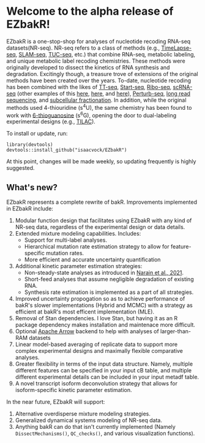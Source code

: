 # Welcome to the alpha release of EZbakR!

EZbakR is a one-stop-shop for analyses of nucleotide recoding RNA-seq datasets(NR-seq). NR-seq refers to a class of methods (e.g., [TimeLapse-seq](https://www.nature.com/articles/nmeth.4582), [SLAM-seq](https://www.nature.com/articles/nmeth.4435), [TUC-seq](https://pubmed.ncbi.nlm.nih.gov/31768978/), etc.) that combine RNA-seq, metabolic labeling, and unique metabolic label recoding chemistries. These methods were originally developed to dissect the kinetics of RNA synthesis and degradation. Excitingly though, a treasure trove of extensions of the original methods have been created over the years. To-date, nucleotide recoding has been combined with the likes of [TT-seq](https://www.nature.com/articles/nmeth.4582), [Start-seq](https://www.sciencedirect.com/science/article/pii/S1097276521006869?via%3Dihub), [Ribo-seq](https://www.nature.com/articles/s41592-021-01250-z), [scRNA-seq](https://www.nature.com/articles/s41586-019-1369-y) (other examples of this [here](https://www.nature.com/articles/s41592-020-0935-4), [here](https://www.nature.com/articles/s41587-020-0480-9), and [here](https://www.biorxiv.org/content/10.1101/2023.07.06.547989v1)), [Perturb-seq](https://www.nature.com/articles/s41587-023-01948-9), [long read sequencing](https://www.biorxiv.org/content/10.1101/2020.05.01.073296v1), and [subcellular fractionation](https://www.biorxiv.org/content/10.1101/2022.08.21.504696v1.full). In addition, while the original methods used 4-thiouridine (s<sup>4</sup>U), the same chemistry has been found to work with [6-thioguanosine](https://pubs.acs.org/doi/full/10.1021/jacs.8b08554) (s<sup>6</sup>G), opening the door to dual-labeling experimental designs (e.g., [TILAC](https://academic.oup.com/nar/article/50/19/e110/6677324)).

To install or update, run:

```
library(devtools)
devtools::install_github("isaacvock/EZbakR")
```

At this point, changes will be made weekly, so updating frequently is highly suggested.

## What's new?

EZbakR represents a complete rewrite of bakR. Improvements implemented in EZbakR include:

1. Modular function design that facilitates using EZbakR with any kind of NR-seq data, regardless of the experimental design or data details.
2. Extended mixture modeling capabilities. Includes:
    * Support for multi-label analyses.
    * Hierarchical mutation rate estimation strategy to allow for feature-specific mutation rates.
    * More efficient and accurate uncertainty quantification
3. Additional kinetic parameter estimation strategies:
    * Non-steady-state analyses as introduced in [Narain et al., 2021](https://www.sciencedirect.com/science/article/pii/S1097276521004962).
    * Short-feed analyses that assume negligible degradation of existing RNA.
    * Synthesis rate estimation is implemented as a part of all strategies.
4. Improved uncertainty propogation so as to achieve performance of bakR's slower implementations (Hybrid and MCMC) with a strategy as efficient at bakR's most efficent implementation (MLE).
5. Removal of Stan dependencies. I love Stan, but having it as an R package dependency makes installation and maintenace more difficult.
6. Optional [Apache Arrow](https://arrow.apache.org/) backend to help with analyses of larger-than-RAM datasets
7. Linear model-based averaging of replicate data to support more complex experimental designs and maximally flexible comparative analyses. 
8. Greater flexibility in terms of the input data structure. Namely, multiple different features can be specified in your input cB table, and multiple different experimental details can be included in your input metadf table.
9. A novel transcript isoform deconvolution strategy that allows for isoform-specific kinetic parameter estimation.

In the near future, EZbakR will support:
1. Alternative overdisperse mixture modeling strategies.
2. Generalized dynamical systems modeling of NR-seq data.
3. Anything bakR can do that isn't currently implemented (Namely `DissectMechanisms()`, `QC_checks()`, and various visualization functions).
